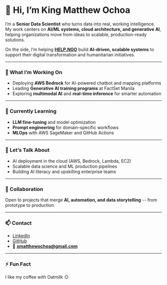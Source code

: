 # 👋 Hi, I’m King Matthew Ochoa  

I’m a **Senior Data Scientist** who turns data into real, working intelligence. My work centers on **AI/ML systems, cloud architecture, and generative AI**, helping organizations move from ideas to scalable, production-ready solutions.  

On the side, I’m helping **[HELP.NGO](https://www.help.ngo/)** build **AI-driven, scalable systems** to support their digital transformation and humanitarian initiatives.  

---

### 🔭 What I’m Working On  
- Deploying **AWS Bedrock** for AI-powered chatbot and mapping platforms  
- Leading **Generative AI training programs** at FactSet Manila  
- Exploring **multimodal AI** and **real-time inference** for smarter automation  

---

### 🌱 Currently Learning  
- **LLM fine-tuning** and model optimization  
- **Prompt engineering** for domain-specific workflows  
- **MLOps** with AWS SageMaker and GitHub Actions  

---

### 💬 Let’s Talk About  
- AI deployment in the cloud (AWS, Bedrock, Lambda, EC2)  
- Scalable data science and ML production pipelines  
- Building AI literacy and upskilling enterprise teams  

---

### 🤝 Collaboration  
Open to projects that merge **AI, automation, and data storytelling** -- from prototype to production.  

---

### 📫 Contact  
- [LinkedIn](https://www.linkedin.com/in/king-matthew-ochoa)  
- [GitHub](https://github.com/u-Shiyuh)  
- 📧 **xmatthewochoa@gmail.com**  

---

### ⚡ Fun Fact  
I like my coffee with Oatmilk :D
